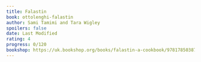```yaml
---
title: Falastin
book: ottolenghi-falastin
author: Sami Tamimi and Tara Wigley
spoilers: false
date: Last Modified
rating: 4
progress: 0/120
bookshop: https://uk.bookshop.org/books/falastin-a-cookbook/9781785038723?aid=9613
---
```

